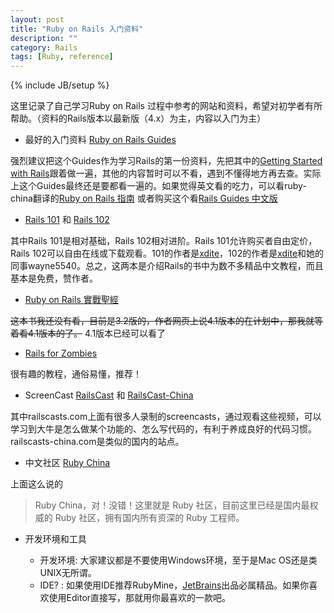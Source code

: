 ```yaml
---
layout: post
title: "Ruby on Rails 入门资料"
description: ""
category: Rails
tags: [Ruby, reference]
---
```

{% include JB/setup %}

这里记录了自己学习Ruby on Rails 过程中参考的网站和资料，希望对初学者有所帮助。（资料的Rails版本以最新版（4.x）为主，内容以入门为主）

- 最好的入门资料 [Ruby on Rails Guides](http://guides.rubyonrails.org/)

强烈建议把这个Guides作为学习Rails的第一份资料，先把其中的[Getting Started with Rails](http://guides.rubyonrails.org/getting_started.html)跟着做一遍，其他的内容暂时可以不看，遇到不懂得地方再去查。实际上这个Guides最终还是要都看一遍的。如果觉得英文看的吃力，可以看ruby-china翻译的[Ruby on Rails 指南](http://guides.ruby-china.org/) 或者购买这个看[Rails Guides 中文版](https://leanpub.com/rails-guides-cn)

- [Rails 101](https://leanpub.com/rails-101) 和 [Rails 102](https://www.gitbook.io/book/rocodev/rails-102)

其中Rails 101是相对基础，Rails 102相对进阶。Rails 101允许购买者自由定价，Rails 102可以自由在线或下载观看。101的作者是[xdite](http://blog.xdite.net/)，102的作者是[xdite](http://blog.xdite.net/)和她的同事wayne5540。总之，这两本是介绍Rails的书中为数不多精品中文教程，而且基本是免费，赞作者。

- [Ruby on Rails 實戰聖經](http://ihower.tw/rails4/index.html)

~~这本书我还没有看，目前是3.2版的，作者网页上说4.1版本的在计划中，那我就等着看4.1版本的了。~~
4.1版本已经可以看了

- [Rails for Zombies](http://railsforzombies.org/)

很有趣的教程，通俗易懂，推荐！

- ScreenCast [RailsCast](http://railscasts.com/) 和 [RailsCast-China](http://railscasts-china.com/)

其中railscasts.com上面有很多人录制的screencasts，通过观看这些视频，可以学习到大牛是怎么做某个功能的、怎么写代码的，有利于养成良好的代码习惯。railscasts-china.com是类似的国内的站点。

- 中文社区 [Ruby China](https://ruby-china.org/)

上面这么说的

> Ruby China，对！没错！这里就是 Ruby 社区，目前这里已经是国内最权威的 Ruby 社区，拥有国内所有资深的 Ruby 工程师。

- 开发环境和工具

  + 开发环境: 大家建议都是不要使用Windows环境，至于是Mac OS还是类UNIX无所谓。
  + IDE? : 如果使用IDE推荐RubyMine，[JetBrains](http://www.jetbrains.com/)出品必属精品。如果你喜欢使用Editor直接写，那就用你最喜欢的一款吧。
 
